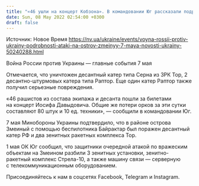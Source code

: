 ```yaml
---
title: "«46 ушли на концерт Кобзона». В командовании Юг рассказали подробности уничтожения катеров оккупантов вблизи острова Змеиный"
date: Sun, 08 May 2022 02:54:00 +0300
draft: false
---
```

Источник: Новое Время https://nv.ua/ukraine/events/voyna-rossii-protiv-ukrainy-podrobnosti-ataki-na-ostrov-zmeinyy-7-maya-novosti-ukrainy-50240288.html


Война России против Украины — главные события 7 мая

 Отмечается, что уничтожен десантный катер типа Серна из ЗРК Тор, 2 десантно-штурмовых катера типа Раптор. Еще один катер Раптор также получил серьезные повреждения.

«46 рашистов из состава экипажа и десанта пошли за билетами на концерт Иосифа Давыдовича. Общие же потери орков за эти сутки составляют 80 штук и 10 ед. техники», — сообщили в командовании Юг.

7 мая Минобороны Украины подтвердило, что в районе острова Змеиный с помощью беспилотника Байрактар был поражен десантный катер РФ и два зенитных ракетных комплекса Тор.

1 мая ОК Юг сообщил, что защитники очередной атакой по вражеским объектам на Змеином разбили 3 зенитных установки, зенитно-ракетный комплекс Стрела-10, а также машину связи — серверную с телекоммуникационным оборудованием.

Присоединяйтесь к нам в соцсетях Facebook, Telegram и Instagram.
